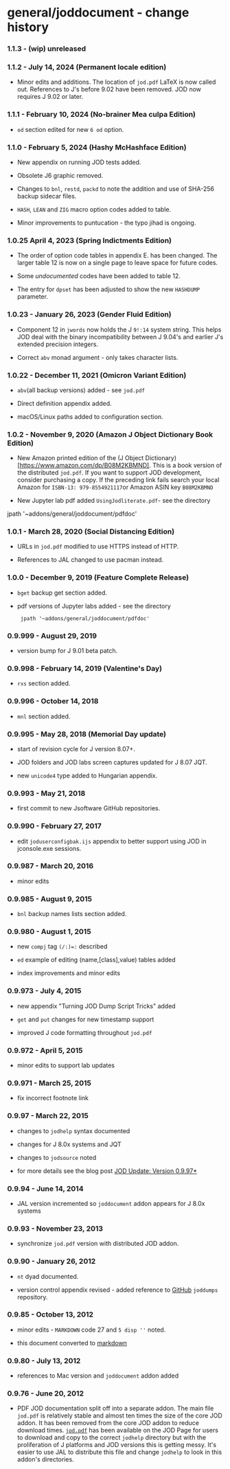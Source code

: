 general/joddocument - change history
====================================

### 1.1.3 - (wip) unreleased

### 1.1.2 - July 14, 2024 (Permanent locale edition)

 * Minor edits and additions. The location of `jod.pdf` LaTeX
   is now called out. References to J's before 9.02 have been
   removed. JOD now requires J 9.02 or later.

### 1.1.1 - February 10, 2024 (No-brainer Mea culpa Edition)

 * `od` section edited for new `6 od` option.

### 1.1.0 - February 5, 2024 (Hashy McHashface Edition)

 * New appendix on running JOD tests added.

 * Obsolete J6 graphic removed.

 * Changes to `bnl`, `restd`, `packd` to note the addition
   and use of SHA-256 backup sidecar files.

 * `HASH`, `LEAN` and `ZIG` macro option codes added to table.

 * Minor improvements to puntucation - the typo jihad is ongoing.

### 1.0.25 April 4, 2023 (Spring Indictments Edition)

 * The order of option code tables in appendix E. has
   been changed. The larger table 12 is now on a single
   page to leave space for future codes.

 * Some *undocumented* codes have been added to table 12.

 * The entry for `dpset` has been adjusted to show 
   the new `HASHDUMP` parameter.

### 1.0.23 - January 26, 2023 (Gender Fluid Edition)

 * Component 12 in `jwords` now holds the J `9!:14` system string. This
   helps JOD deal with the binary incompatibility between J 9.04's and earlier
   J's extended precision integers.

 * Correct `abv` monad argument - only takes character lists.

### 1.0.22 - December 11, 2021 (Omicron Variant Edition)

 *  `abv`(all backup versions) added - see `jod.pdf`

 *  Direct definition appendix added.

 *  macOS/Linux paths added to configuration section.

### 1.0.2 - November 9, 2020 (Amazon J Object Dictionary Book Edition)

  * New Amazon printed edition of the (J Object Dictionary)[https://www.amazon.com/dp/B08M2KBMND].
    This is a book version of the distributed `jod.pdf`. If you want to support
    JOD development, consider purchasing a copy. If the preceding link fails
    search your local Amazon for `ISBN-13: 979-8554921117`or Amazon ASIN key `B08M2KBMND`

  * New Jupyter lab pdf added `UsingJodliterate.pdf`- see the directory

 jpath '~addons/general/joddocument/pdfdoc'

### 1.0.1 - March 28, 2020 (Social Distancing Edition)

  *  URLs in `jod.pdf` modified to use HTTPS instead of HTTP.

  * References to JAL changed to use pacman instead.

### 1.0.0 - December 9, 2019 (Feature Complete Release)

  * `bget` backup get section added. 

  *  pdf versions of Jupyter labs added - see the directory

          jpath '~addons/general/joddocument/pdfdoc'

### 0.9.999 - August 29, 2019

  * version bump for J 9.01 beta patch.

### 0.9.998 - February 14, 2019 (Valentine's Day)

  * `rxs` section added. 

### 0.9.996 - October 14, 2018

  * `mnl` section added.

### 0.9.995 - May 28, 2018 (Memorial Day update)

  * start of revision cycle for J version 8.07+.

  * JOD folders and JOD labs screen captures updated
    for J 8.07 JQT.

  * new `unicode4` type added to Hungarian appendix.


### 0.9.993 - May 21, 2018

  * first commit to new Jsoftware GitHub repositories.

### 0.9.990 - February 27, 2017

  * edit `joduserconfigbak.ijs` appendix to better
    support using JOD in jconsole.exe sessions.

### 0.9.987 - March 20, 2016

  * minor edits

### 0.9.985 - August 9, 2015

  * `bnl` backup names lists section added.  

### 0.9.980 - August 1, 2015

  * new `compj` tag `(/:)=:` described
  
  * `ed` example of editing (name,[class],value) tables added
  
  * index improvements and minor edits

### 0.9.973 - July 4, 2015
 
  * new appendix "Turning JOD Dump Script Tricks" added

  * `get` and `put` changes for new timestamp support

  * improved J code formatting throughout `jod.pdf`

### 0.9.972 - April 5, 2015

  * minor edits to support lab updates

### 0.9.971 - March 25, 2015

  * fix incorrect footnote link

### 0.9.97 - March 22, 2015

  * changes to `jodhelp` syntax documented

  * changes for J 8.0x systems and JQT

  * changes to `jodsource` noted

  * for more details see the blog post 
    [JOD Update: Version 0.9.97*](https://bakerjd99.wordpress.com/2015/03/22/jod-update-version-0-9-97/)

### 0.9.94 - June 14, 2014

  * JAL version incremented so `joddocument` addon appears for J 8.0x systems

### 0.9.93 - November 23, 2013

  * synchronize `jod.pdf` version with distributed JOD addon. 

### 0.9.90 - January 26, 2012

 * `nt` dyad documented.
 
 * version control appendix revised - added reference to
   [GitHub](https://github.com/bakerjd99/joddumps) `joddumps` repository.
   
### 0.9.85 - October 13, 2012

 * minor edits - `MARKDOWN` code 27 and `5 disp ''` noted.
 
 * this document converted to [markdown](http://daringfireball.net/projects/markdown/)

### 0.9.80 - July 13, 2012

 * references to Mac version and `joddocument` addon added 

### 0.9.76 - June 20, 2012

 * PDF JOD documentation split off into a separate addon. The main
   file `jod.pdf` is relatively stable and almost ten times the size
   of the core JOD addon. It has been removed from the core JOD addon
   to reduce download times. [`jod.pdf`](http://bakerjd99.wordpress.com/the-jod-page/)
   has been available on the JOD Page for users to download and 
   copy to the correct `jodhelp` directory but with the 
   proliferation of J platforms and JOD versions this is getting 
   messy. It's easier to use JAL to distribute this file and change
   `jodhelp` to look in this addon's directories.
 
